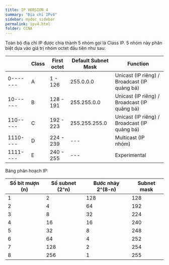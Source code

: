 ```yaml
---
title: IP VERSION 4
summary: "Địa chỉ IPv4"
sidebar: mydoc_sidebar
permalink: ipv4.html
folder: CCNA
---
```


Toàn bộ địa chỉ IP được chia thành 5 nhóm gọi là Class IP. 5 nhóm này phân biệt dựa vào giá trị nhóm octet đầu tiên như sau:

|  | Class | First octet | Default Subnet Mask | Function |
| --- | --- | --- | --- | --- |
| 0------- | A | 1 - 126 | 255.0.0.0 | Unicast (IP riêng) / Broadcast (IP quảng bá) |
| 10------ | B | 128 - 191 | 255.255.0.0 | Unicast (IP riêng) / Broadcast (IP quảng bá) |
| 110----- | C | 192 - 223 | 255.255.255.0 | Unicast (IP riêng) / Broadcast (IP quảng bá) |
| 1110---- | D | 224 - 239 | --- | Multicast (IP nhóm) |
| 1111---- | E | 240 - 255 | --- | Experimental |

Bảng phân hoạch IP:

| Số bit mượn (n) | Số subnet (2^n) | Bước nhảy 2^(8-n) | Subnet mask |
| --- | --- | --- | --- |
| 1 | 2 | 128 | 128 |
| 2 | 4 | 64 | 192 |
| 3 | 8 | 32 | 224 |
| 4 | 16 | 16 | 240 |
| 5 | 32 | 8 | 248 |
| 6 | 64 | 4 | 252 |
| 7 | 128 | 2 | 254 |
| 8 | 256 | 1 | 255 |
